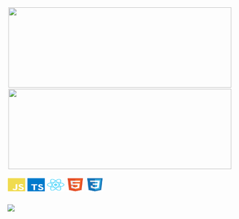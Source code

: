 
  
<div align="center">
  <a href="https://github.com/futurepietro">
  <img height="180em" width="500em" src="https://github-readme-stats.vercel.app/api?username=futurepietro&show_icons=true&theme=dracula&include_all_commits=true&count_private=true"/>
  <img height="180em" width="500em"  src="https://github-readme-stats.vercel.app/api/top-langs/?username=futurepietro&layout=compact&langs_count=6&theme=dracula"/></a>
</div>
  
<div style="display: inline_block"><br>
  <img align="center" alt="Js" height="30" width="40" src="https://raw.githubusercontent.com/devicons/devicon/master/icons/javascript/javascript-plain.svg">
  <img align="center" alt="Ts" height="30" width="40" src="https://raw.githubusercontent.com/devicons/devicon/master/icons/typescript/typescript-plain.svg">
  <img align="center" alt="React" height="30" width="40" src="https://raw.githubusercontent.com/devicons/devicon/master/icons/react/react-original.svg">
  <img align="center" alt="HTML" height="30" width="40" src="https://raw.githubusercontent.com/devicons/devicon/master/icons/html5/html5-original.svg">
  <img align="center" alt="CSS" height="30" width="40" src="https://raw.githubusercontent.com/devicons/devicon/master/icons/css3/css3-original.svg">

</div>

##
  
<div>
  <a href="https://www.linkedin.com/in/pietro847344/" target="_blank"><img src="https://img.shields.io/badge/-LinkedIn-%230077B5?style=for-the-badge&logo=linkedin&logoColor=white" target="_blank"></a>   

</div>
